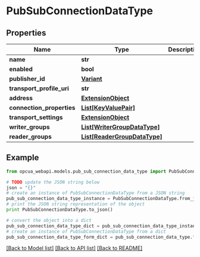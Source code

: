 # PubSubConnectionDataType


## Properties
Name | Type | Description | Notes
------------ | ------------- | ------------- | -------------
**name** | **str** |  | [optional] 
**enabled** | **bool** |  | [optional] 
**publisher_id** | [**Variant**](Variant.md) |  | [optional] 
**transport_profile_uri** | **str** |  | [optional] 
**address** | [**ExtensionObject**](ExtensionObject.md) |  | [optional] 
**connection_properties** | [**List[KeyValuePair]**](KeyValuePair.md) |  | [optional] 
**transport_settings** | [**ExtensionObject**](ExtensionObject.md) |  | [optional] 
**writer_groups** | [**List[WriterGroupDataType]**](WriterGroupDataType.md) |  | [optional] 
**reader_groups** | [**List[ReaderGroupDataType]**](ReaderGroupDataType.md) |  | [optional] 

## Example

```python
from opcua_webapi.models.pub_sub_connection_data_type import PubSubConnectionDataType

# TODO update the JSON string below
json = "{}"
# create an instance of PubSubConnectionDataType from a JSON string
pub_sub_connection_data_type_instance = PubSubConnectionDataType.from_json(json)
# print the JSON string representation of the object
print PubSubConnectionDataType.to_json()

# convert the object into a dict
pub_sub_connection_data_type_dict = pub_sub_connection_data_type_instance.to_dict()
# create an instance of PubSubConnectionDataType from a dict
pub_sub_connection_data_type_form_dict = pub_sub_connection_data_type.from_dict(pub_sub_connection_data_type_dict)
```
[[Back to Model list]](../README.md#documentation-for-models) [[Back to API list]](../README.md#documentation-for-api-endpoints) [[Back to README]](../README.md)



